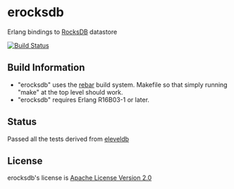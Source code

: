 erocksdb
========

Erlang bindings to [RocksDB](https://github.com/facebook/rocksdb) datastore 

[![Build Status](https://secure.travis-ci.org/leo-project/erocksdb.png?branch=master)](http://travis-ci.org/leo-project/erocksdb)

## Build Information

* "erocksdb" uses the [rebar](https://github.com/rebar/rebar) build system. Makefile so that simply running "make" at the top level should work.
* "erocksdb" requires Erlang R16B03-1 or later.

## Status

Passed all the tests derived from [eleveldb](https://github.com/basho/eleveldb)

## License

erocksdb's license is [Apache License Version 2.0](http://www.apache.org/licenses/LICENSE-2.0.html)

